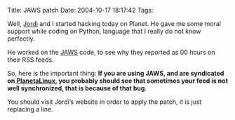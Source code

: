 Title: JAWS patch
Date: 2004-10-17 18:17:42
Tags: 

<p>Well, <a href="http://web.archive.org/web/20041018111240/http://www.jordi.net/">Jordi</a> and I started hacking today on Planet. He gave me some moral support while coding on Python, language that I really do not know perfectly.</p>

<p>He worked on the <a href="http://web.archive.org/web/20041018111240/http://jaws-project.sf.net/">JAWS</a> code, to see why they reported  as 00 hours on their RSS feeds.</p>

<p>So, here is the important thing: <strong>If you are using JAWS, and are syndicated on <a href="http://web.archive.org/web/20041018111240/http://www.planetalinux.com.mx/">PlanetaLinux</a>, you probably should see that sometimes your feed is not well synchronized, that is because of that bug</strong>.</p>

<p>You should visit Jordi’s website in order to apply the patch, it is just replacing a line.</p>
